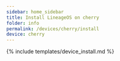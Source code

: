 ```yaml
---
sidebar: home_sidebar
title: Install LineageOS on cherry
folder: info
permalink: /devices/cherry/install
device: cherry
---
```

{% include templates/device_install.md %}
